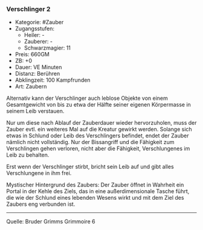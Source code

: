 ### Verschlinger 2

- Kategorie: #Zauber
- Zugangsstufen:
  - Heiler: -
  - Zauberer: -
  - Schwarzmagier: 11
- Preis: 660GM
- ZB: +0
- Dauer: VE Minuten
- Distanz: Berühren
- Abklingzeit: 100 Kampfrunden
- Art: Zaubern

Alternativ kann der Verschlinger auch leblose Objekte von einem Gesamtgewicht von bis zu etwa der Hälfte seiner eigenen Körpermasse in seinem Leib verstauen.

Nur um diese nach Ablauf der Zauberdauer wieder hervorzuholen, muss der Zauber evtl. ein weiteres Mal auf die Kreatur gewirkt werden. Solange sich etwas in Schlund oder Leib des Verschlingers befindet, endet der Zauber nämlich nicht vollständig. Nur der Bissangriff und die Fähigkeit zum Verschlingen gehen verloren, nicht aber die Fähigkeit, Verschlungenes im Leib zu behalten.

Erst wenn der Verschlinger stirbt, bricht sein Leib auf und gibt alles Verschlungene in ihm frei.

Mystischer Hintergrund des Zaubers: Der Zauber öffnet in Wahrheit ein Portal in der Kehle des Ziels, das in eine außerdimensionale Tasche führt, die wie der Schlund eines lebenden Wesens wirkt und mit dem Ziel des Zaubers eng verbunden ist.

---

Quelle: Bruder Grimms Grimmoire 6
